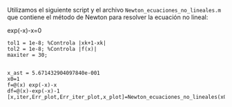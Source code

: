 Utilizamos el siguiente script y el archivo `Newton_ecuaciones_no_lineales.m` que contiene el método de Newton para resolver la ecuación no lineal:

exp(-x)-x=0

```
tol1 = 1e-8; %Controla |xk+1-xk|
tol2 = 1e-8; %Controla |f(x)|
maxiter = 30;
 
 
x_ast = 5.671432904097840e-001
x0=1
f=@(x) exp(-x)-x
df=@(x)-exp(-x)-1
[x,iter,Err_plot,Err_iter_plot,x_plot]=Newton_ecuaciones_no_lineales(x0,f,df,x_ast,tol1,tol2,maxiter)
```
